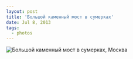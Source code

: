 ```yaml
---
layout: post
title: 'Большой каменный мост в сумерках'
date: Jul 8, 2013
tags:
  - photos
---
```


![Большой каменный мост в сумерках, Москва](photo://761)
